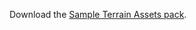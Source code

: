 Download the [Sample Terrain Assets pack](https://assetstore.unity.com/packages/3d/environments/landscapes/terrain-sample-asset-pack-145808?srsltid=AfmBOor6nKbj5Z0pUR1d0kUNq5EBOFCBOTRXAStxTI7yxAoUulr157l2).